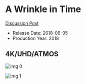 # A Wrinkle in Time

[Discussion Post](https://www.avsforum.com/threads/bass-eq-for-filtered-movies.2995212/post-58277376)

* Release Date: 2018-06-05
* Production Year: 2018

## 4K/UHD/ATMOS

![img 0](https://i.imgur.com/UJwgMUN.jpg)

![img 1](https://i.imgur.com/sYbmQAl.jpg)

